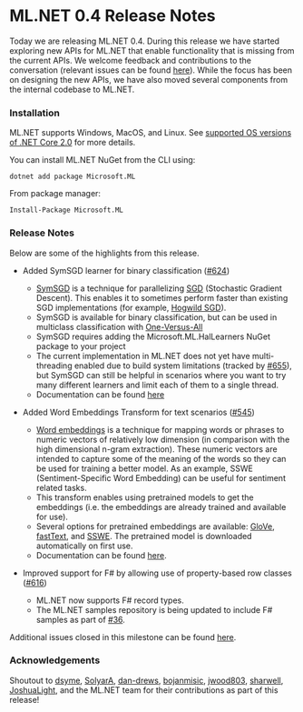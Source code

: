 # ML.NET 0.4 Release Notes

Today we are releasing ML.NET 0.4. During this release we have started
exploring new APIs for ML.NET that enable functionality that is missing from
the current APIs. We welcome feedback and contributions to the
conversation (relevant issues can be found [here](https://github.com/dotnet/machinelearning/projects/4)). While the
focus has been on designing the new APIs, we have also moved several
components from the internal codebase to ML.NET.

### Installation

ML.NET supports Windows, MacOS, and Linux. See [supported OS versions of .NET
Core
2.0](https://github.com/dotnet/core/blob/master/release-notes/2.0/2.0-supported-os.md)
for more details.

You can install ML.NET NuGet from the CLI using:
```
dotnet add package Microsoft.ML
```

From package manager:
```
Install-Package Microsoft.ML
```

### Release Notes

Below are some of the highlights from this release.

* Added SymSGD learner for binary classification
  ([#624](https://github.com/dotnet/machinelearning/pull/624))

    * [SymSGD](https://arxiv.org/abs/1705.08030) is a technique for
      parallelizing
      [SGD](https://en.wikipedia.org/wiki/Stochastic_gradient_descent)
      (Stochastic Gradient Descent). This enables it to sometimes perform
      faster than existing SGD implementations (for example, [Hogwild
      SGD](https://docs.microsoft.com/en-us/dotnet/api/microsoft.ml.trainers.stochasticgradientdescentbinaryclassifier?view=ml-dotnet)).
    * SymSGD is available for binary classification, but can be used in
      multiclass classification with
      [One-Versus-All](https://docs.microsoft.com/en-us/dotnet/api/microsoft.ml.models.oneversusall?view=ml-dotnet)
    * SymSGD requires adding the Microsoft.ML.HalLearners NuGet package to your project
    * The current implementation in ML.NET does not yet have multi-threading
      enabled due to build system limitations (tracked by
      [#655](https://github.com/dotnet/machinelearning/issues/655)), but
      SymSGD can still be helpful in scenarios where you want to try many
      different learners and limit each of them to a single thread. 
    * Documentation can be found
      [here](https://docs.microsoft.com/en-us/dotnet/api/microsoft.ml.trainers.symsgdbinaryclassifier?view=ml-dotnet)

* Added Word Embeddings Transform for text scenarios
  ([#545](https://github.com/dotnet/machinelearning/pull/545))

    * [Word embeddings](https://en.wikipedia.org/wiki/Word_embedding) is a
      technique for mapping words or phrases to numeric vectors of relatively low
      dimension (in comparison with the high dimensional n-gram extraction).
      These numeric vectors are intended to capture some of the meaning of the
      words so they can be used for training a better model. As an example,
      SSWE (Sentiment-Specific Word Embedding) can be useful for sentiment
      related tasks.
    * This transform enables using pretrained models to get the embeddings
      (i.e. the embeddings are already trained and available for use).
    * Several options for pretrained embeddings are available:
      [GloVe](https://nlp.stanford.edu/projects/glove/),
      [fastText](https://en.wikipedia.org/wiki/FastText), and
      [SSWE](https://anthology.aclweb.org/P/P14/P14-1146.pdf). The pretrained model is downloaded automatically on first use.
    * Documentation can be found
      [here](https://docs.microsoft.com/en-us/dotnet/api/microsoft.ml.transforms.wordembeddings?view=ml-dotnet).
    
* Improved support for F# by allowing use of property-based row classes ([#616](https://github.com/dotnet/machinelearning/pull/616))
    
    * ML.NET now supports F# record types.
    * The ML.NET samples repository is being updated to include F# samples as part of [#36](https://github.com/dotnet/machinelearning-samples/pull/36).

Additional issues closed in this milestone can be found
[here](https://github.com/dotnet/machinelearning/milestone/3?closed=1).

### Acknowledgements

Shoutout to [dsyme](https://github.com/dsyme),
[SolyarA](https://github.com/SolyarA),
[dan-drews](https://github.com/dan-drews),
[bojanmisic](https://github.com/bojanmisic),
[jwood803](https://github.com/jwood803),
[sharwell](https://github.com/sharwell),
[JoshuaLight](https://github.com/JoshuaLight), and the ML.NET team for their
contributions as part of this release! 
